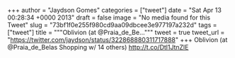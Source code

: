 
+++
author = "Jaydson Gomes"
categories = ["tweet"]
date = "Sat Apr 13 00:28:34 +0000 2013"
draft = false
image = "No media found for this Tweet"
slug = "73bf1f0e255f980cd9aa09dbcee3e977197a232d"
tags = ["tweet"]
title = """Oblivion (at @Praia_de_Be..."""
tweet = true
tweet_url = "https://twitter.com/jaydson/status/322868880311717888"
+++
Oblivion (at @Praia_de_Belas Shopping w/ 14 others) http://t.co/Dtl1JtnZlE
